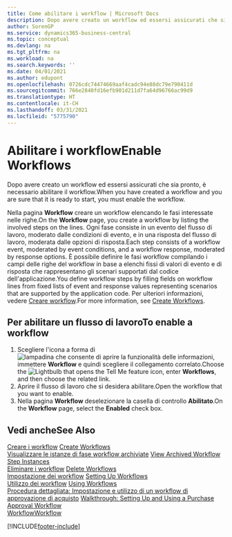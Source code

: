 ```yaml
---
title: Come abilitare i workflow | Microsoft Docs
description: Dopo avere creato un workflow ed essersi assicurati che sia pronto, è necessario abilitare il workflow.
author: SorenGP
ms.service: dynamics365-business-central
ms.topic: conceptual
ms.devlang: na
ms.tgt_pltfrm: na
ms.workload: na
ms.search.keywords: ''
ms.date: 04/01/2021
ms.author: edupont
ms.openlocfilehash: 0726cdc74474669aaf4cadc94e88dc79e790411d
ms.sourcegitcommit: 766e2840fd16efb901d211d7fa64d96766ac99d9
ms.translationtype: HT
ms.contentlocale: it-CH
ms.lasthandoff: 03/31/2021
ms.locfileid: "5775790"
---
```

# <a name="enable-workflows"></a><span data-ttu-id="83691-103">Abilitare i workflow</span><span class="sxs-lookup"><span data-stu-id="83691-103">Enable Workflows</span></span>
<span data-ttu-id="83691-104">Dopo avere creato un workflow ed essersi assicurati che sia pronto, è necessario abilitare il workflow.</span><span class="sxs-lookup"><span data-stu-id="83691-104">When you have created a workflow and you are sure that it is ready to start, you must enable the workflow.</span></span>  

 <span data-ttu-id="83691-105">Nella pagina **Workflow** creare un workflow elencando le fasi interessate nelle righe.</span><span class="sxs-lookup"><span data-stu-id="83691-105">On the **Workflow** page, you create a workflow by listing the involved steps on the lines.</span></span> <span data-ttu-id="83691-106">Ogni fase consiste in un evento del flusso di lavoro, moderato dalle condizioni di evento, e in una risposta del flusso di lavoro, moderata dalle opzioni di risposta.</span><span class="sxs-lookup"><span data-stu-id="83691-106">Each step consists of a workflow event, moderated by event conditions, and a workflow response, moderated by response options.</span></span> <span data-ttu-id="83691-107">È possibile definire le fasi workflow compilando i campi delle righe del workflow in base a elenchi fissi di valori di evento e di risposta che rappresentano gli scenari supportati dal codice dell'applicazione.</span><span class="sxs-lookup"><span data-stu-id="83691-107">You define workflow steps by filling fields on workflow lines from fixed lists of event and response values representing scenarios that are supported by the application code.</span></span> <span data-ttu-id="83691-108">Per ulteriori informazioni, vedere [Creare workflow](across-how-to-create-workflows.md).</span><span class="sxs-lookup"><span data-stu-id="83691-108">For more information, see [Create Workflows](across-how-to-create-workflows.md).</span></span>  

## <a name="to-enable-a-workflow"></a><span data-ttu-id="83691-109">Per abilitare un flusso di lavoro</span><span class="sxs-lookup"><span data-stu-id="83691-109">To enable a workflow</span></span>  
1.  <span data-ttu-id="83691-110">Scegliere l'icona a forma di ![lampadina che consente di aprire la funzionalità delle informazioni](media/ui-search/search_small.png "Informazioni sull'operazione che si desidera eseguire"), immettere **Workflow** e quindi scegliere il collegamento correlato.</span><span class="sxs-lookup"><span data-stu-id="83691-110">Choose the ![Lightbulb that opens the Tell Me feature](media/ui-search/search_small.png "Tell me what you want to do") icon, enter **Workflows**, and then choose the related link.</span></span>  
2.  <span data-ttu-id="83691-111">Aprire il flusso di lavoro che si desidera abilitare.</span><span class="sxs-lookup"><span data-stu-id="83691-111">Open the workflow that you want to enable.</span></span>  
3.  <span data-ttu-id="83691-112">Nella pagina **Workflow** deselezionare la casella di controllo **Abilitato**.</span><span class="sxs-lookup"><span data-stu-id="83691-112">On the **Workflow** page, select the **Enabled** check box.</span></span>  

## <a name="see-also"></a><span data-ttu-id="83691-113">Vedi anche</span><span class="sxs-lookup"><span data-stu-id="83691-113">See Also</span></span>  
 <span data-ttu-id="83691-114">[Creare i workflow](across-how-to-create-workflows.md) </span><span class="sxs-lookup"><span data-stu-id="83691-114">[Create Workflows](across-how-to-create-workflows.md) </span></span>  
 <span data-ttu-id="83691-115">[Visualizzare le istanze di fase workflow archiviate](across-how-to-view-archived-workflow-step-instances.md) </span><span class="sxs-lookup"><span data-stu-id="83691-115">[View Archived Workflow Step Instances](across-how-to-view-archived-workflow-step-instances.md) </span></span>  
 <span data-ttu-id="83691-116">[Eliminare i workflow](across-how-to-delete-workflows.md) </span><span class="sxs-lookup"><span data-stu-id="83691-116">[Delete Workflows](across-how-to-delete-workflows.md) </span></span>  
 <span data-ttu-id="83691-117">[Impostazione dei workflow](across-set-up-workflows.md) </span><span class="sxs-lookup"><span data-stu-id="83691-117">[Setting Up Workflows](across-set-up-workflows.md) </span></span>  
 <span data-ttu-id="83691-118">[Utilizzo dei workflow](across-use-workflows.md) </span><span class="sxs-lookup"><span data-stu-id="83691-118">[Using Workflows](across-use-workflows.md) </span></span>  
 <span data-ttu-id="83691-119">[Procedura dettagliata: Impostazione e utilizzo di un workflow di approvazione di acquisto](walkthrough-setting-up-and-using-a-purchase-approval-workflow.md) </span><span class="sxs-lookup"><span data-stu-id="83691-119">[Walkthrough: Setting Up and Using a Purchase Approval Workflow](walkthrough-setting-up-and-using-a-purchase-approval-workflow.md) </span></span>  
 [<span data-ttu-id="83691-120">Workflow</span><span class="sxs-lookup"><span data-stu-id="83691-120">Workflow</span></span>](across-workflow.md)   


[!INCLUDE[footer-include](includes/footer-banner.md)]